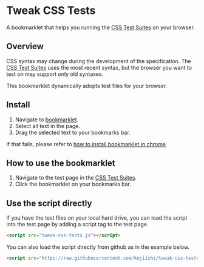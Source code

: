 Tweak CSS Tests
===============

A bookmarklet that helps you running the [CSS Test Suites]
on your browser.

## Overview

CSS syntax may change during the development of the specification.
The [CSS Test Suites] uses the most recent syntax,
but the browser you want to test on may support only old syntaxes.

This bookmarklet dynamically adopts test files for your browser.

## Install

1. Navigate to [bookmarklet].
2. Select all text in the page.
3. Drag the selected text to your bookmarks bar.

If that fails, please refer to [how to install bookmarklet in chrome].

## How to use the bookmarklet

1. Navigate to the test page in the [CSS Test Suites].
2. Click the bookmarklet on your bookmarks bar.

## Use the script directly

If you have the test files on your local hard drive,
you can load the script into the test page
by adding a script tag to the test page.
```html
<script src="tweak-css-tests.js"></script>
```
You can also load the script
directly from github
as in the example below.
```html
<script src="https://raw.githubusercontent.com/kojiishi/tweak-css-tests/master/tweak-css-tests.js"></script>
```

[CSS Test Suites]: http://test.csswg.org/shepherd/
[how to install bookmarklet in chrome]: https://crossbrowsertesting.com/faq/how-do-i-install-bookmarklet-google-chrome-mac-os
[bookmarklet]: https://raw.githubusercontent.com/kojiishi/tweak-css-tests/master/bookmarklet.js
